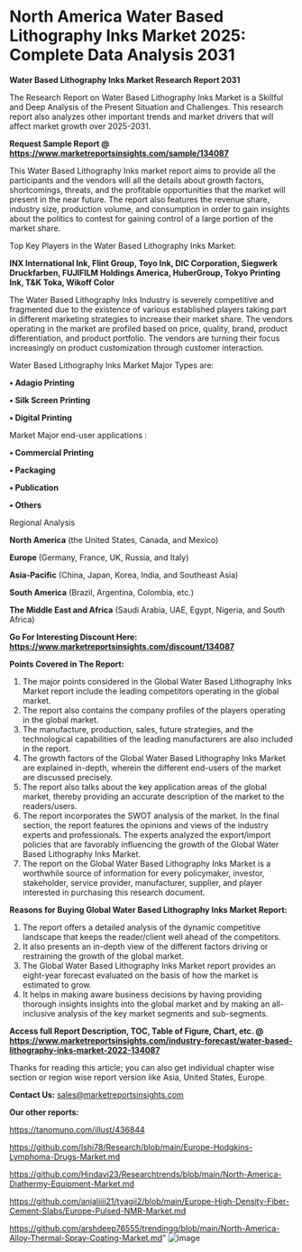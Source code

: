 # North America Water Based Lithography Inks Market 2025: Complete Data Analysis 2031

<strong>Water Based Lithography Inks Market Research Report 2031</strong>

The Research Report on Water Based Lithography Inks Market is a Skillful and Deep Analysis of the Present Situation and Challenges. This research report also analyzes other important trends and market drivers that will affect market growth over 2025-2031.

<strong>Request Sample Report @ <a href=https://www.marketreportsinsights.com/sample/134087>https://www.marketreportsinsights.com/sample/134087</a></strong>

This Water Based Lithography Inks market report aims to provide all the participants and the vendors will all the details about growth factors, shortcomings, threats, and the profitable opportunities that the market will present in the near future. The report also features the revenue share, industry size, production volume, and consumption in order to gain insights about the politics to contest for gaining control of a large portion of the market share.

Top Key Players in the Water Based Lithography Inks Market:

<strong>INX International Ink, Flint Group, Toyo Ink, DIC Corporation, Siegwerk Druckfarben, FUJIFILM Holdings America, HuberGroup, Tokyo Printing Ink, T&K Toka, Wikoff Color</strong>

The Water Based Lithography Inks Industry is severely competitive and fragmented due to the existence of various established players taking part in different marketing strategies to increase their market share. The vendors operating in the market are profiled based on price, quality, brand, product differentiation, and product portfolio. The vendors are turning their focus increasingly on product customization through customer interaction.

Water Based Lithography Inks Market Major Types are:

<strong>• Adagio Printing

• Silk Screen Printing

• Digital Printing</strong>

Market Major end-user applications :

<strong>• Commercial Printing

• Packaging

• Publication

• Others</strong>

Regional Analysis

</u><strong><b>North America</b></strong> (the United States, Canada, and Mexico)

<strong><b>Europe </b></strong>(Germany, France, UK, Russia, and Italy)

<strong><b>Asia-Pacific</b></strong> (China, Japan, Korea, India, and Southeast Asia)

<strong><b>South America</b></strong> (Brazil, Argentina, Colombia, etc.)

<strong><b>The Middle East and Africa</b></strong> (Saudi Arabia, UAE, Egypt, Nigeria, and South Africa)

<strong>Go For Interesting Discount Here: <a href=https://www.marketreportsinsights.com/discount/134087>https://www.marketreportsinsights.com/discount/134087</a></strong>

<strong>Points Covered in The Report:</strong>
<ol>
  <li>The major points considered in the Global Water Based Lithography Inks Market report include the leading competitors operating in the global market.</li>
  <li>The report also contains the company profiles of the players operating in the global market.</li>
  <li>The manufacture, production, sales, future strategies, and the technological capabilities of the leading manufacturers are also included in the report.</li>
  <li>The growth factors of the Global Water Based Lithography Inks Market are explained in-depth, wherein the different end-users of the market are discussed precisely.</li>
  <li>The report also talks about the key application areas of the global market, thereby providing an accurate description of the market to the readers/users.</li>
  <li>The report incorporates the SWOT analysis of the market. In the final section, the report features the opinions and views of the industry experts and professionals. The experts analyzed the export/import policies that are favorably influencing the growth of the Global Water Based Lithography Inks Market.</li>
  <li>The report on the Global Water Based Lithography Inks Market is a worthwhile source of information for every policymaker, investor, stakeholder, service provider, manufacturer, supplier, and player interested in purchasing this research document.</li>
</ol>
<strong>Reasons for Buying Global Water Based Lithography Inks Market Report:</strong>

<ol>
  <li>The report offers a detailed analysis of the dynamic competitive landscape that keeps the reader/client well ahead of the competitors.</li>
  <li>It also presents an in-depth view of the different factors driving or restraining the growth of the global market.</li>
  <li>The Global Water Based Lithography Inks Market report provides an eight-year forecast evaluated on the basis of how the market is estimated to grow.</li>
  <li>It helps in making aware business decisions by having providing thorough insights insights into the global market and by making an all-inclusive analysis of the key market segments and sub-segments.</li>
</ol>
<strong>Access full Report Description, TOC, Table of Figure, Chart, etc. @ <a href=https://www.marketreportsinsights.com/industry-forecast/water-based-lithography-inks-market-2022-134087>https://www.marketreportsinsights.com/industry-forecast/water-based-lithography-inks-market-2022-134087</a></strong>


Thanks for reading this article; you can also get individual chapter wise section or region wise report version like Asia, United States, Europe.

<strong>Contact Us:</strong>
sales@marketreportsinsights.com

<strong>Our other reports:</strong>

<a href=https://tanomuno.com/illust/436844>https://tanomuno.com/illust/436844</a>

<a href=https://github.com/Ishi78/Research/blob/main/Europe-Hodgkins-Lymphoma-Drugs-Market.md>https://github.com/Ishi78/Research/blob/main/Europe-Hodgkins-Lymphoma-Drugs-Market.md</a>

<a href=https://github.com/Hindavi23/Researchtrends/blob/main/North-America-Diathermy-Equipment-Market.md>https://github.com/Hindavi23/Researchtrends/blob/main/North-America-Diathermy-Equipment-Market.md</a>

<a href=https://github.com/anjaliiii21/tyagii2/blob/main/Europe-High-Density-Fiber-Cement-Slabs/Europe-Pulsed-NMR-Market.md>https://github.com/anjaliiii21/tyagii2/blob/main/Europe-High-Density-Fiber-Cement-Slabs/Europe-Pulsed-NMR-Market.md</a>

<a href=https://github.com/arshdeep76555/trendingg/blob/main/North-America-Alloy-Thermal-Spray-Coating-Market.md>https://github.com/arshdeep76555/trendingg/blob/main/North-America-Alloy-Thermal-Spray-Coating-Market.md</a>"
![image](https://github.com/user-attachments/assets/e5f26d98-e22a-4ec9-8b53-d310926c6772)
